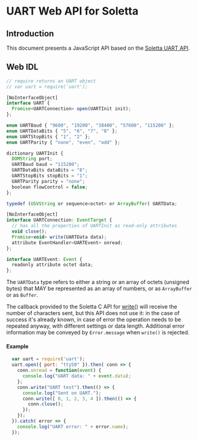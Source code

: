 UART Web API for Soletta
========================

Introduction
------------
This document presents a JavaScript API based on the [Soletta UART API](http://solettaproject.github.io/docs/c-api/group__UART.html).

Web IDL
-------
```javascript
// require returns an UART object
// var uart = require('uart');

[NoInterfaceObject]
interface UART {
  Promise<UARTConnection> open(UARTInit init);
};

enum UARTBaud { "9600", "19200", "38400", "57600", "115200" };
enum UARTDataBits { "5", "6", "7", "8" };
enum UARTStopBits { "1", "2" };
enum UARTParity { "none", "even", "odd" };

dictionary UARTInit {
  DOMString port;
  UARTBaud baud = "115200";
  UARTDataBits dataBits = "8";
  UARTStopBits stopBits = "1";
  UARTParity parity = "none";
  boolean flowControl = false;
};

typedef (USVString or sequence<octet> or ArrayBuffer) UARTData;

[NoInterfaceObject]
interface UARTConnection: EventTarget {
  // has all the properties of UARTInit as read-only attributes
  void close();
  Promise<void> write(UARTData data);
  attribute EventHandler<UARTEvent> onread;
};

interface UARTEvent: Event {
  readonly attribute octet data;
};

```
The ```UARTData``` type refers to either a string or an array of octets (unsigned bytes) that MAY be represented as an array of numbers, or as ```ArrayBuffer``` or as ```Buffer```.

The callback provided to the Soletta C API for [write()](http://solettaproject.github.io/docs/c-api/group__UART.html) will receive the number of characters sent, but this API does not use it: in the case of success it's already known, in case of error the operation needs to be repeated anyway, with different settings or data length. Additional error information may be conveyed by ```Error.message``` when ```write()``` is rejected.

#### Example
```javascript
  var uart = require('uart');
  uart.open({ port: "ttyS0" }).then( conn => {
    conn.onread = function(event) {
      console.log("UART data: " + event.data);
    };
    conn.write("UART test").then(() => {
      console.log("Sent on UART.");
      conn.write([ 0, 1, 2, 3, 4 ]).then(() => {
        conn.close();
      });
    });
  }).catch( error => {
    console.log("UART error: " + error.name);
  });
